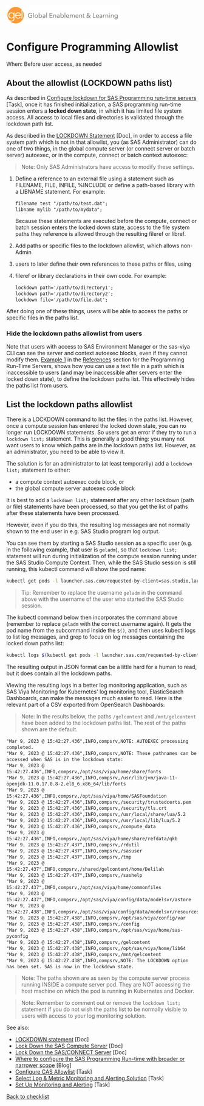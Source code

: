 ![Global Enablement & Learning](/img/gel_banner_logo_tech-partners.jpg)

# Configure Programming Allowlist

<!--
SortString: 0410
Description: Configure SAS Programming Run-Time for user-defined paths
Tags: Initial,New,Done
Topic: SAS Programming Run-time
Essential: -
Authors: David Stern
-->
When: Before user access, as needed

## About the allowlist (LOCKDOWN paths list)

As described in [Configure lockdown for SAS Programming run-time servers](./configure_lockdown.md)
[Task], once it has finished initialization, a SAS programming run-time session
enters a **locked down state**, in which it has limited file system access. All
access to local files and directories is validated through the lockdown path list.

As described in the [LOCKDOWN Statement](https://go.documentation.sas.com/doc/en/sasadmincdc/default/calsrvpgm/p04d9diqt9cjqnn1auxc3yl1ifef.htm#n1o97m3ngxddujn1c3y352rt68x4) [Doc],
in order to access a file system path which is not in that allowlist, you (as
SAS Administrator) can do one of two things, in the global compute server (or
connect server or batch server) autoexec, or in the compute, connect or batch
context autoexec:

> Note: Only SAS Administrators have access to modify these settings.

1. Define a reference to an external file using a statement such as FILENAME,
   FILE, INFILE, %INCLUDE or define a path-based library with a LIBNAME
   statement. For example:

    ```sas
    filename test "/path/to/test.dat";
    libname mylib "/path/to/mydata";
    ```

    Because these statements are executed before the compute, connect or batch
    session enters the locked down state, access to the file system paths they
    reference is allowed through the resulting fileref or libref.

1. Add paths or specific files to the lockdown allowlist, which allows non-Admin
1. users to later define their own references to these paths or files, using
1. fileref or library declarations in their own code. For example:

    ```sas
    lockdown path='/path/to/directory1';
    lockdown path='/path/to/directory2';
    lockdown file='/path/to/file.dat';
    ```

After doing one of these things, users will be able to access the paths or
specific files in the paths list.

### Hide the lockdown paths allowlist from users

Note that users with access to SAS Environment Manager or the sas-viya CLI can
see the server and context autoexec blocks, even if they cannot modify them.
[Example 1](https://go.documentation.sas.com/doc/en/sasadmincdc/default/calsrvpgm/p04d9diqt9cjqnn1auxc3yl1ifef.htm#p0lqdljyx1zz5on1ahgz9lxgc5wa)
in the [References](https://go.documentation.sas.com/doc/en/sasadmincdc/default/calsrvpgm/p04d9diqt9cjqnn1auxc3yl1ifef.htm)
section for the Programming Run-Time Servers, shows how you can use a text file
in a path which is inaccessible to users (and may be inaccessible after servers
enter the locked down state), to define the lockdown paths list. This
effectively hides the paths list from users.

## List the lockdown paths allowlist

There is a LOCKDOWN command to list the files in the paths list. However, once a
compute session has entered the locked down state, you can no longer run
LOCKDOWN statements. So users get an error if they try to run a `lockdown list;`
statement. This is generally a good thing: you many not want users to know
which paths are in the lockdown paths list. However, as an administrator, you
need to be able to view it.

The solution is for an administrator to (at least temporarily) add a `lockdown list;` statement to either:

* a compute context autoexec code block, or
* the global compute server autoexec code block

It is best to add a `lockdown list;` statement after any other lockdown (path or
file) statements have been processed, so that you get the list of paths after
these statements have been processed.

However, even if you do this, the resulting log messages are not normally
shown to the end user in e.g. SAS Studio program log output.

You can see them by starting a SAS Studio session as a specific user (e.g. in
the following example, that user is `geladm`), so that `lockdown list;`
statement will run during initialization of the compute session running under
the SAS Studio Compute Context. Then,  while the SAS Studio session is still
running, this kubectl command will show the pod name:

```sh
kubectl get pods -l launcher.sas.com/requested-by-client=sas.studio,launcher.sas.com/username=geladm --field-selector status.phase=Running --sort-by=.metadata.creationTimestamp --output=jsonpath={.items..metadata.name}
```

> Tip: Remember to replace the username `geladm` in the command above with the
> username of the user who started the SAS Studio session.

The kubectl command below then incorporates the command above (remember to
replace `geladm` with the correct username again). It gets the pod name from the
subcommand inside the `$()`, and then uses kubectl logs to list log messages,
and grep to focus on log messages containing the locked down paths list:

```sh
kubectl logs $(kubectl get pods -l launcher.sas.com/requested-by-client=sas.studio,launcher.sas.com/username=geladm --field-selector status.phase=Running --sort-by=.metadata.creationTimestamp --output=jsonpath={.items..metadata.name}) -c 'sas-programming-environment' | grep -i -B 3 -A 25 'These pathnames can be accessed when SAS is in the lockdown state'
```

The resulting output in JSON format can be a little hard for a human to read,
but it does contain all the lockdown paths.

Viewing the resulting logs in a better log monitoring application, such as SAS
Viya Monitoring for Kubernetes' log monitoring tool, ElasticSearch Dashboards,
can make the messages much easier to read. Here is the relevant part of a CSV
exported from OpenSearch Dashboards:

> Note: In the results below, the paths `/gelcontent` and `/mnt/gelcontent` have
> been added to the lockdown paths list. The rest of the paths shown are the default.

```log
"Mar 9, 2023 @ 15:42:27.436",INFO,compsrv,NOTE: AUTOEXEC processing completed.
"Mar 9, 2023 @ 15:42:27.436",INFO,compsrv,NOTE: These pathnames can be accessed when SAS is in the lockdown state:
"Mar 9, 2023 @ 15:42:27.436",INFO,compsrv,/opt/sas/viya/home/share/fonts
"Mar 9, 2023 @ 15:42:27.436",INFO,compsrv,/usr/lib/jvm/java-11-openjdk-11.0.17.0.8-2.el8_6.x86_64/lib/fonts
"Mar 9, 2023 @ 15:42:27.436",INFO,compsrv,/opt/sas/viya/home/SASFoundation
"Mar 9, 2023 @ 15:42:27.436",INFO,compsrv,/security/trustedcerts.pem
"Mar 9, 2023 @ 15:42:27.436",INFO,compsrv,/security/tls.crt
"Mar 9, 2023 @ 15:42:27.436",INFO,compsrv,/usr/local/share/lua/5.2
"Mar 9, 2023 @ 15:42:27.436",INFO,compsrv,/usr/local/lib/lua/5.2
"Mar 9, 2023 @ 15:42:27.436",INFO,compsrv,/compute_data
"Mar 9, 2023 @ 15:42:27.436",INFO,compsrv,/opt/sas/viya/home/share/refdata/qkb
"Mar 9, 2023 @ 15:42:27.437",INFO,compsrv,/rdutil
"Mar 9, 2023 @ 15:42:27.437",INFO,compsrv,/sasuser
"Mar 9, 2023 @ 15:42:27.437",INFO,compsrv,/tmp
"Mar 9, 2023 @ 15:42:27.437",INFO,compsrv,/shared/gelcontent/home/Delilah
"Mar 9, 2023 @ 15:42:27.437",INFO,compsrv,/sashelp
"Mar 9, 2023 @ 15:42:27.437",INFO,compsrv,/opt/sas/viya/home/commonfiles
"Mar 9, 2023 @ 15:42:27.437",INFO,compsrv,/opt/sas/viya/config/data/modelsvr/astore
"Mar 9, 2023 @ 15:42:27.438",INFO,compsrv,/opt/sas/viya/config/data/modelsvr/resources
"Mar 9, 2023 @ 15:42:27.438",INFO,compsrv,/opt/sas/viya/config/var
"Mar 9, 2023 @ 15:42:27.438",INFO,compsrv,/config
"Mar 9, 2023 @ 15:42:27.438",INFO,compsrv,/opt/sas/viya/home/sas-pyconfig
"Mar 9, 2023 @ 15:42:27.438",INFO,compsrv,/gelcontent
"Mar 9, 2023 @ 15:42:27.438",INFO,compsrv,/opt/sas/viya/home/lib64
"Mar 9, 2023 @ 15:42:27.438",INFO,compsrv,/mnt/gelcontent
"Mar 9, 2023 @ 15:42:27.438",INFO,compsrv,NOTE: The LOCKDOWN option has been set. SAS is now in the lockdown state.
```

> Note: The paths shown are as seen by the compute server process running INSIDE
> a compute server pod. They are NOT accessing the host machine on which the pod
> is running in Kubernetes and Docker.

> Note: Remember to comment out or remove the `lockdown list;` statement if you
> do not wish the paths list to be normally visible to users with access to
> your log monitoring solution.

See also:

* [LOCKDOWN statement](https://go.documentation.sas.com/doc/en/sasadmincdc/default/calsrvpgm/p04d9diqt9cjqnn1auxc3yl1ifef.htm#n1o97m3ngxddujn1c3y352rt68x4) [Doc]
* [Lock Down the SAS Compute Server](https://go.documentation.sas.com/doc/en/sasadmincdc/default/calsrvpgm/n00001viyaprgmsrvs00000admin.htm#n0wbsg2g8p1x2rn15e2rwocylxr7) [Doc]
* [Lock Down the SAS/CONNECT Server](https://go.documentation.sas.com/doc/en/sasadmincdc/default/calsrvpgm/n00005viyaprgmsrvs00000admin.htm#n03031viyaservers000000admin) [Doc]
* [Where to configure the SAS Programming Run-time with broader or narrower scope](https://communities.sas.com/t5/SAS-Communities-Library/Where-to-configure-the-SAS-Programming-Run-time-with-broader-or/ta-p/846124) [Blog]
* [Configure CAS Allowlist](./configure_cas_allowlist.md) [Task]
* [Select Log & Metric Monitoring and Alerting Solution](./select_monitoring_solution.md) [Task]
* [Set Up Monitoring and Alerting](./observability_monitoring_and_alerting.md) [Task]


[Back to checklist](../checklist.md)